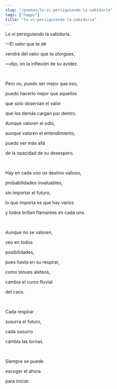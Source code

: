 ```yaml
---
slug: "/poemas/lo-vi-persiguiendo-la-sabiduria"
tags: ["happy"]
title: "lo-vi-persiguiendo-la-sabiduría"
---
```

Lo vi persiguiendo la sabiduría.

—El valor que te dé

vendrá del valor que te otorgues,

—dijo, en la inflexión de su avidez.

&nbsp;

Pero no, puedo ser mejor que eso,

puedo hacerlo mejor que aquellos

que solo observan el valor

que los demás cargan por dentro.

Aunque valoren el odio,

aunque valoren el entendimiento,

puedo ver más allá

de la opacidad de su desespero.

&nbsp;

Hay en cada uno un destino valioso,

probabilidades invaluables,

sin importar el futuro,

lo que importa es que hay varios

y todos brillan flamantes en cada uno.

&nbsp;

Aunque no se valoren,

veo en todos

posibilidades,

pues hasta en su respirar,

como tenues aleteos,

cambia el curso fluvial

del caos.

&nbsp;

Cada respirar

susurra el futuro,

cada susurro

cambia las tornas.

&nbsp;

Siempre se puede

escoger el ahora

para iniciar.